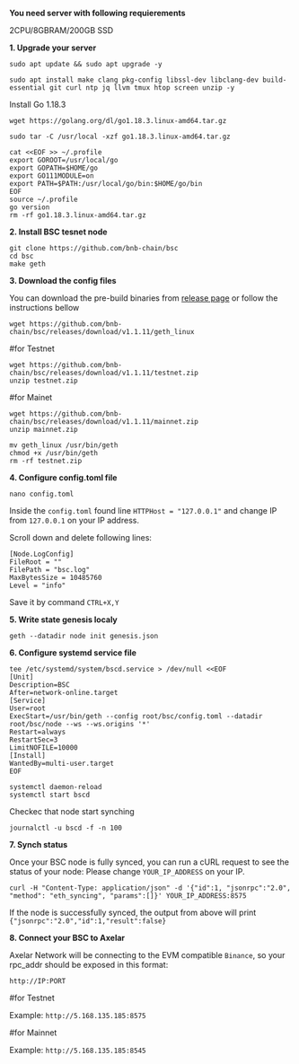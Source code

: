 **You need server with following requierements**

2CPU/8GBRAM/200GB SSD

**1. Upgrade your server**
```
sudo apt update && sudo apt upgrade -y
```
```
sudo apt install make clang pkg-config libssl-dev libclang-dev build-essential git curl ntp jq llvm tmux htop screen unzip -y
```
Install Go 1.18.3
```
wget https://golang.org/dl/go1.18.3.linux-amd64.tar.gz
```
```
sudo tar -C /usr/local -xzf go1.18.3.linux-amd64.tar.gz
```
```
cat <<EOF >> ~/.profile
export GOROOT=/usr/local/go
export GOPATH=$HOME/go
export GO111MODULE=on
export PATH=$PATH:/usr/local/go/bin:$HOME/go/bin
EOF
source ~/.profile
go version
rm -rf go1.18.3.linux-amd64.tar.gz
```
**2. Install BSC tesnet node**
```
git clone https://github.com/bnb-chain/bsc
cd bsc
make geth
```
**3. Download the config files**

You can download the pre-build binaries from [release page](https://github.com/bnb-chain/bsc/releases/latest) or follow the instructions bellow
```
wget https://github.com/bnb-chain/bsc/releases/download/v1.1.11/geth_linux
```
#for Testnet
```
wget https://github.com/bnb-chain/bsc/releases/download/v1.1.11/testnet.zip
unzip testnet.zip
```
#for Mainet
```
wget https://github.com/bnb-chain/bsc/releases/download/v1.1.11/mainnet.zip
unzip mainnet.zip
```
```
mv geth_linux /usr/bin/geth
chmod +x /usr/bin/geth
rm -rf testnet.zip
```
**4. Configure config.toml file**
```
nano config.toml
```
Inside the ``config.toml`` found line ``HTTPHost = "127.0.0.1"`` and change IP from ``127.0.0.1`` on your IP address.

Scroll down and delete following lines:
```
[Node.LogConfig]
FileRoot = ""
FilePath = "bsc.log"
MaxBytesSize = 10485760
Level = "info"
```
Save it by command ``CTRL+X,Y``

**5. Write state genesis localy**
```
geth --datadir node init genesis.json
```
**6. Configure systemd service file**
```
tee /etc/systemd/system/bscd.service > /dev/null <<EOF
[Unit]
Description=BSC
After=network-online.target
[Service]
User=root
ExecStart=/usr/bin/geth --config root/bsc/config.toml --datadir root/bsc/node --ws --ws.origins '*'
Restart=always
RestartSec=3
LimitNOFILE=10000
[Install]
WantedBy=multi-user.target
EOF
```
```
systemctl daemon-reload
systemctl start bscd
```
Checkec that node start synching
```
journalctl -u bscd -f -n 100
```
**7. Synch status**

Once your BSC node is fully synced, you can run a cURL request to see the status of your node: Please change ``YOUR_IP_ADDRESS`` on your IP.
```
curl -H "Content-Type: application/json" -d '{"id":1, "jsonrpc":"2.0", "method": "eth_syncing", "params":[]}' YOUR_IP_ADDRESS:8575
```
If the node is successfully synced, the output from above will print ``{"jsonrpc":"2.0","id":1,"result":false}``

**8. Connect your BSC to Axelar**

Axelar Network will be connecting to the EVM compatible ``Binance``, so your rpc_addr should be exposed in this format:

``http://IP:PORT``

#for Testnet

Example: ``http://5.168.135.185:8575``


#for Mainnet

Example: ``http://5.168.135.185:8545``
